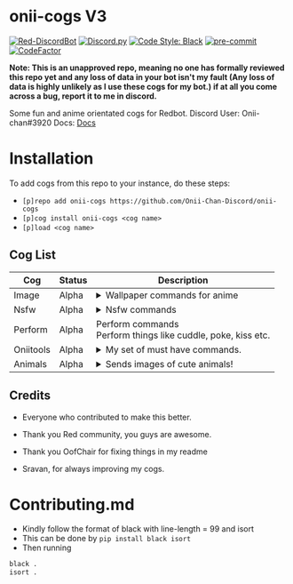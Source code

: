 # onii-cogs V3
[![Red-DiscordBot](https://img.shields.io/badge/Red--DiscordBot-V3-red.svg)](https://github.com/Cog-Creators/Red-DiscordBot)
[![Discord.py](https://img.shields.io/badge/Discord.py-rewrite-blue.svg)](https://github.com/Rapptz/discord.py/tree/rewrite)
[![Code Style: Black](https://img.shields.io/badge/code%20style-black-000000.svg)](https://github.com/ambv/black)
[![pre-commit](https://img.shields.io/badge/pre--commit-enabled-brightgreen?logo=pre-commit&logoColor=white)](https://github.com/pre-commit/pre-commit)
[![CodeFactor](https://www.codefactor.io/repository/github/onii-chan-discord/onii-cogs/badge)](https://www.codefactor.io/repository/github/onii-chan-discord/onii-cogs)

**Note: This is an unapproved repo, meaning no one has formally reviewed this repo yet and any loss of data in your bot isn't my fault (Any loss of data is highly unlikely as I use these cogs for my bot.)
if at all you come across a bug, report it to me in discord.**

Some fun and anime orientated cogs for Redbot.
Discord User:  Onii-chan#3920
Docs: [Docs](https://onii-cogs.readthedocs.io)
 # Installation
To add cogs from this repo to your instance, do these steps:
- `[p]repo add onii-cogs https://github.com/Onii-Chan-Discord/onii-cogs`
- `[p]cog install onii-cogs <cog name>`
- `[p]load <cog name>`

## Cog List
| Cog | Status | Description |
| --- | ---------- |---------------- |
| Image | Alpha |<details><summary>Wallpaper commands for anime</summary>This cog chooses random wallpapers from a different subreddits and sends them to you in an embed.</details>
| Nsfw | Alpha |<details><summary>Nsfw commands</summary>Nsfw commands, proceed with caution.</details>
| Perform |Alpha |<deatails><summary>Perform commands</summary>Perform things like cuddle, poke, kiss etc.</details>
| Oniitools | Alpha |<details><summary> My set of must have commands.</summary>This cog chooses random wallpapers from a different subreddits and sends them to you in an embed.</details>
| Animals | Alpha |<details><summary>Sends images of cute animals!</summary>Sends very cute animals in an embed, more animals coming soon.</details>

## Credits
- Everyone who contributed to make this better.
- Thank you Red community, you guys are awesome.

- Thank you OofChair for fixing things in my readme
- Sravan, for always improving my cogs.

# Contributing.md
- Kindly follow the format of black with line-length = 99 and isort
- This can be done by `pip install black isort`
- Then running
```py
black .
isort .
```
